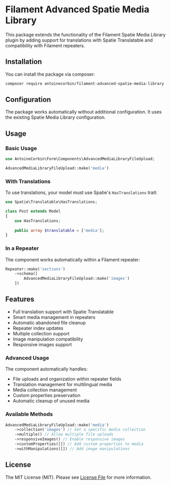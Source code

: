 # Filament Advanced Spatie Media Library

This package extends the functionality of the Filament Spatie Media Library plugin by adding support for translations with Spatie Translatable and compatibility with Filament repeaters.

## Installation

You can install the package via composer:

```bash
composer require antoinecorbin/filament-advanced-spatie-media-library
```

## Configuration

The package works automatically without additional configuration. It uses the existing Spatie Media Library configuration.

## Usage

### Basic Usage

```php
use AntoineCorbin\Form\Components\AdvancedMediaLibraryFileUpload;

AdvancedMediaLibraryFileUpload::make('media')
```

### With Translations

To use translations, your model must use Spatie's `HasTranslations` trait:

```php
use Spatie\Translatable\HasTranslations;

class Post extends Model
{
    use HasTranslations;
    
    public array $translatable = ['media'];
}
```

### In a Repeater

The component works automatically within a Filament repeater:

```php
Repeater::make('sections')
    ->schema([
        AdvancedMediaLibraryFileUpload::make('images')
    ])
```

## Features

- Full translation support with Spatie Translatable
- Smart media management in repeaters
- Automatic abandoned file cleanup
- Repeater index updates
- Multiple collection support
- Image manipulation compatibility
- Responsive images support

### Advanced Usage

The component automatically handles:
- File uploads and organization within repeater fields
- Translation management for multilingual media
- Media collection management
- Custom properties preservation
- Automatic cleanup of unused media

### Available Methods

```php
AdvancedMediaLibraryFileUpload::make('media')
    ->collection('images') // Set a specific media collection
    ->multiple() // Allow multiple file uploads
    ->responsiveImages() // Enable responsive images
    ->customProperties([]) // Add custom properties to media
    ->withManipulations([]) // Add image manipulations
```

## License

The MIT License (MIT). Please see [License File](LICENSE.md) for more information.